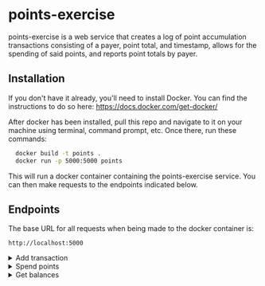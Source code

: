 
# points-exercise

points-exercise is a web service that creates a log of point accumulation transactions consisting of a payer, point total, and timestamp, allows for the spending of said points, and reports point totals by payer.


## Installation

If you don't have it already, you'll need to install Docker. You can find the instructions to do so here: https://docs.docker.com/get-docker/

After docker has been installed, pull this repo and navigate to it on your machine using terminal, command prompt, etc. Once there, run these commands:

```bash
  docker build -t points .
  docker run -p 5000:5000 points
```
This will run a docker container containing the points-exercise service. You can then make requests to the endpoints indicated below.
## Endpoints

The base URL for all requests when being made to the docker container is:
```
http://localhost:5000
```
<details>
<summary> Add transaction</summary>

#### **Add transaction**

```
  POST /add
```
Adds a transaction for a specific payer. Responds with a copy of the transaction that was added.  

Structure:  
```
{
  "payer": <string>
  "points": <integer>
  "timestamp": <date>
}
```
Example:  
```
{
  "payer": "Let's Potato Chips"
  "points": 5000
  "timestamp": "2020-09-04T12:30:00Z"
}
```
</details>

<details>
<summary> Spend points</summary>

#### **Spend points**

```
  POST /spend
```
Spends a requested amount of points. Points from the oldest (by timestamp) transactions will be spent first. Responds with a list of all total points spent by each payer.  

Structure:
```
{
  points: <integer>
}
```
Example:
```
{
  points: 2000
}
```
</details>

<details>
<summary>Get balances</summary>

#### **Get balances**

```
  GET /balances
```
Responds with a list of individual balances for each payer.
</details>
